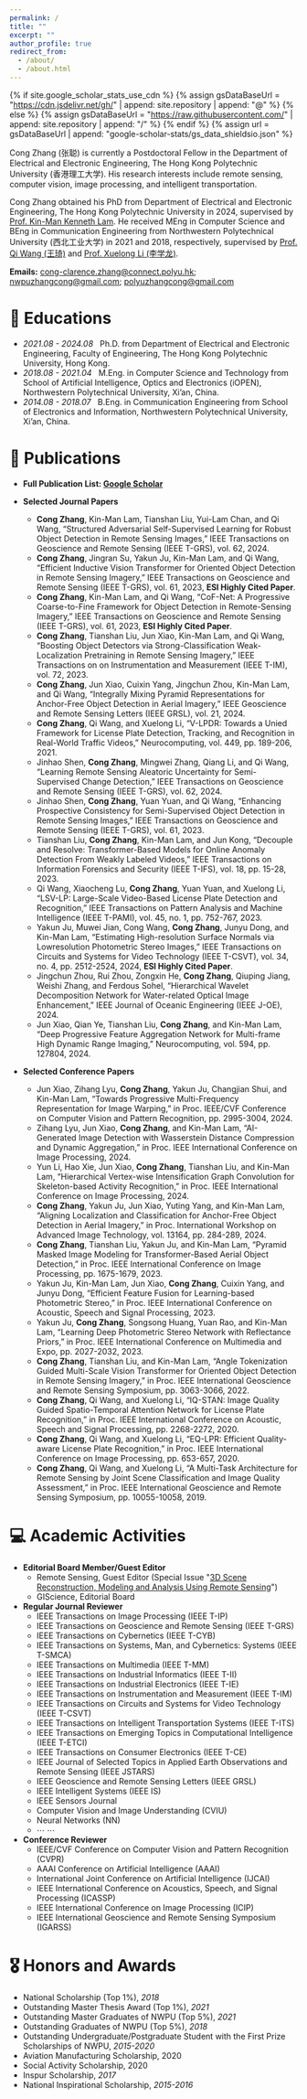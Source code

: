 ```yaml
---
permalink: /
title: ""
excerpt: ""
author_profile: true
redirect_from: 
  - /about/
  - /about.html
---
```


{% if site.google_scholar_stats_use_cdn %}
{% assign gsDataBaseUrl = "https://cdn.jsdelivr.net/gh/" | append: site.repository | append: "@" %}
{% else %}
{% assign gsDataBaseUrl = "https://raw.githubusercontent.com/" | append: site.repository | append: "/" %}
{% endif %}
{% assign url = gsDataBaseUrl | append: "google-scholar-stats/gs_data_shieldsio.json" %}

<span class='anchor' id='AboutMe'></span>

Cong Zhang (张聪) is currently a Postdoctoral Fellow in the Department of Electrical and Electronic Engineering, The Hong Kong Polytechnic University (香港理工大学). His research interests include remote sensing, computer vision, image processing, and intelligent transportation.

Cong Zhang obtained his PhD from Department of Electrical and Electronic Engineering, The Hong Kong Polytechnic University in 2024, supervised by [Prof. Kin-Man Kenneth Lam](https://scholar.google.com.hk/citations?user=6yK7bewAAAAJ). He received MEng in Computer Science and BEng in Communication Engineering from Northwestern Polytechnical University (西北工业大学) in 2021 and 2018, respectively, supervised by [Prof. Qi Wang (王琦)](https://crabwq.github.io/) and [Prof. Xuelong Li (李学龙)](https://iopen.nwpu.edu.cn/info/1015/1172.htm).

**Emails:** cong-clarence.zhang@connect.polyu.hk; nwpuzhangcong@gmail.com; polyuzhangcong@gmail.com

<!--
<span class='anchor' id='News'></span>
# 🔥 News
- *2022.02*: &nbsp;🎉🎉 Lorem ipsum dolor sit amet, consectetur adipiscing elit. Vivamus ornare aliquet ipsum, ac tempus justo dapibus sit amet.
-->

<span class='anchor' id='Educations'></span>
# 📖 Educations
- *2021.08 - 2024.08* &nbsp; Ph.D. from Department of Electrical and Electronic Engineering, Faculty of Engineering, The Hong Kong Polytechnic University, Hong Kong. 
- *2018.08 - 2021.04* &nbsp; M.Eng. in Computer Science and Technology from School of Artificial Intelligence, Optics and Electronics (iOPEN), Northwestern Polytechnical University, Xi’an, China.
- *2014.08 - 2018.07* &nbsp; B.Eng. in Communication Engineering from School of Electronics and Information, Northwestern Polytechnical University, Xi’an, China.

<span class='anchor' id='Publications'></span>
# 📝 Publications 
- **Full Publication List: [Google Scholar](https://scholar.google.com.hk/citations?user=hHUH1VAAAAAJ)**
- **Selected Journal Papers**
  + **Cong Zhang**, Kin-Man Lam, Tianshan Liu, Yui-Lam Chan, and Qi Wang, “Structured Adversarial Self-Supervised Learning for Robust Object Detection in Remote Sensing Images,” IEEE Transactions on Geoscience and Remote Sensing (IEEE T-GRS), vol. 62, 2024.
  + **Cong Zhang**, Jingran Su, Yakun Ju, Kin-Man Lam, and Qi Wang, “Efficient Inductive Vision Transformer for Oriented Object Detection in Remote Sensing Imagery,” IEEE Transactions on Geoscience and Remote Sensing (IEEE T-GRS), vol. 61, 2023, **ESI Highly Cited Paper**.
  + **Cong Zhang**, Kin-Man Lam, and Qi Wang, “CoF-Net: A Progressive Coarse-to-Fine Framework for Object Detection in Remote-Sensing Imagery,” IEEE Transactions on Geoscience and Remote Sensing (IEEE T-GRS), vol. 61, 2023, **ESI Highly Cited Paper**.
  + **Cong Zhang**, Tianshan Liu, Jun Xiao, Kin-Man Lam, and Qi Wang, “Boosting Object Detectors via Strong-Classification Weak-Localization Pretraining in Remote Sensing Imagery,” IEEE Transactions on on Instrumentation and Measurement (IEEE T-IM), vol. 72, 2023.
  + **Cong Zhang**, Jun Xiao, Cuixin Yang, Jingchun Zhou, Kin-Man Lam, and Qi Wang, “Integrally Mixing Pyramid Representations for Anchor-Free Object Detection in Aerial Imagery,” IEEE Geoscience and Remote Sensing Letters (IEEE GRSL), vol. 21, 2024.
  + **Cong Zhang**, Qi Wang, and Xuelong Li, “V-LPDR: Towards a Unied Framework for License Plate Detection, Tracking, and Recognition in Real-World Traffic Videos,” Neurocomputing, vol. 449, pp. 189-206, 2021.
  + Jinhao Shen, **Cong Zhang**, Mingwei Zhang, Qiang Li, and Qi Wang, “Learning Remote Sensing Aleatoric Uncertainty for Semi-Supervised Change Detection,” IEEE Transactions on Geoscience and Remote Sensing (IEEE T-GRS), vol. 62, 2024.
  + Jinhao Shen, **Cong Zhang**, Yuan Yuan, and Qi Wang, “Enhancing Prospective Consistency for Semi-Supervised Object Detection in Remote Sensing Images,” IEEE Transactions on Geoscience and Remote Sensing (IEEE T-GRS), vol. 61, 2023.
  + Tianshan Liu, **Cong Zhang**, Kin-Man Lam, and Jun Kong, “Decouple and Resolve: Transformer-Based Models for Online Anomaly Detection From Weakly Labeled Videos,” IEEE Transactions on Information Forensics and Security (IEEE T-IFS), vol. 18, pp. 15-28, 2023.
  + Qi Wang, Xiaocheng Lu, **Cong Zhang**, Yuan Yuan, and Xuelong Li, “LSV-LP: Large-Scale Video-Based License Plate Detection and Recognition,” IEEE Transactions on Pattern Analysis and Machine Intelligence (IEEE T-PAMI), vol. 45, no. 1, pp. 752-767, 2023.
  + Yakun Ju, Muwei Jian, Cong Wang, **Cong Zhang**, Junyu Dong, and Kin-Man Lam, “Estimating High-resolution Surface Normals via Lowresolution Photometric Stereo Images,” IEEE Transactions on Circuits and Systems for Video Technology (IEEE T-CSVT), vol. 34, no. 4, pp. 2512-2524, 2024, **ESI Highly Cited Paper**.
  + Jingchun Zhou, Rui Zhou, Zongxin He, **Cong Zhang**, Qiuping Jiang, Weishi Zhang, and Ferdous Sohel, “Hierarchical Wavelet Decomposition Network for Water-related Optical Image Enhancement,” IEEE Journal of Oceanic Engineering (IEEE J-OE), 2024.
  + Jun Xiao, Qian Ye, Tianshan Liu, **Cong Zhang**, and Kin-Man Lam, “Deep Progressive Feature Aggregation Network for Multi-frame High Dynamic Range Imaging,” Neurocomputing, vol. 594, pp. 127804, 2024.
    
- **Selected Conference Papers**
  + Jun Xiao, Zihang Lyu, **Cong Zhang**, Yakun Ju, Changjian Shui, and Kin-Man Lam, “Towards Progressive Multi-Frequency Representation for Image Warping,” in Proc. IEEE/CVF Conference on Computer Vision and Pattern Recognition, pp. 2995-3004, 2024.
  + Zihang Lyu, Jun Xiao, **Cong Zhang**, and Kin-Man Lam, “AI-Generated Image Detection with Wasserstein Distance Compression and Dynamic Aggregation,” in Proc. IEEE International Conference on Image Processing, 2024.
  + Yun Li, Hao Xie, Jun Xiao, **Cong Zhang**, Tianshan Liu, and Kin-Man Lam, “Hierarchical Vertex-wise Intensification Graph Convolution for Skeleton-based Activity Recognition,” in Proc. IEEE International Conference on Image Processing, 2024.
  + **Cong Zhang**, Yakun Ju, Jun Xiao, Yuting Yang, and Kin-Man Lam, “Aligning Localization and Classification for Anchor-Free Object Detection in Aerial Imagery,” in Proc. International Workshop on Advanced Image Technology, vol. 13164, pp. 284-289, 2024.
  + **Cong Zhang**, Tianshan Liu, Yakun Ju, and Kin-Man Lam, “Pyramid Masked Image Modeling for Transformer-Based Aerial Object Detection,” in Proc. IEEE International Conference on Image Processing, pp. 1675-1679, 2023.
  + Yakun Ju, Kin-Man Lam, Jun Xiao, **Cong Zhang**, Cuixin Yang, and Junyu Dong, “Efficient Feature Fusion for Learning-based Photometric Stereo,” in Proc. IEEE International Conference on Acoustic, Speech and Signal Processing, 2023.
  + Yakun Ju, **Cong Zhang**, Songsong Huang, Yuan Rao, and Kin-Man Lam, “Learning Deep Photometric Stereo Network with Reflectance Priors,” in Proc. IEEE International Conference on Multimedia and Expo, pp. 2027-2032, 2023.
  + **Cong Zhang**, Tianshan Liu, and Kin-Man Lam, “Angle Tokenization Guided Multi-Scale Vision Transformer for Oriented Object Detection in Remote Sensing Imagery,” in Proc. IEEE International Geoscience and Remote Sensing Symposium, pp. 3063-3066, 2022.
  + **Cong Zhang**, Qi Wang, and Xuelong Li, “IQ-STAN: Image Quality Guided Spatio-Temporal Attention Network for License Plate Recognition,” in Proc. IEEE International Conference on Acoustic, Speech and Signal Processing, pp. 2268-2272, 2020.
  + **Cong Zhang**, Qi Wang, and Xuelong Li, “EQ-LPR: Efficient Quality-aware License Plate Recognition,” in Proc. IEEE International Conference on Image Processing, pp. 653-657, 2020.
  + **Cong Zhang**, Qi Wang, and Xuelong Li, “A Multi-Task Architecture for Remote Sensing by Joint Scene Classification and Image Quality Assessment,” in Proc. IEEE International Geoscience and Remote Sensing Symposium, pp. 10055-10058, 2019.

<!--
<span class='anchor' id='InvitedTalks'></span>
# 💬 Invited Talks
- *2021.06*, Lorem ipsum dolor sit amet, consectetur adipiscing elit. Vivamus ornare aliquet ipsum, ac tempus justo dapibus sit amet. 
- *2021.03*, Lorem ipsum dolor sit amet, consectetur adipiscing elit. Vivamus ornare aliquet ipsum, ac tempus justo dapibus sit amet.  \| [\[video\]](https://github.com/)
-->

<span class='anchor' id='AcademicActivities'></span>
# 💻 Academic Activities
- **Editorial Board Member/Guest Editor**
  + Remote Sensing, Guest Editor (Special Issue "[3D Scene Reconstruction, Modeling and Analysis Using Remote Sensing](https://www.mdpi.com/journal/remotesensing/special_issues/407RO3SU16)")
  + GIScience, Editorial Board
- **Regular Journal Reviewer**
  + IEEE Transactions on Image Processing (IEEE T-IP)
  + IEEE Transactions on Geoscience and Remote Sensing (IEEE T-GRS)
  + IEEE Transactions on Cybernetics (IEEE T-CYB)
  + IEEE Transactions on Systems, Man, and Cybernetics: Systems (IEEE T-SMCA)
  + IEEE Transactions on Multimedia (IEEE T-MM)
  + IEEE Transactions on Industrial Informatics (IEEE T-II)
  + IEEE Transactions on Industrial Electronics (IEEE T-IE)
  + IEEE Transactions on  Instrumentation and Measurement (IEEE T-IM)
  + IEEE Transactions on Circuits and Systems for Video Technology (IEEE T-CSVT)
  + IEEE Transactions on Intelligent Transportation Systems (IEEE T-ITS)
  + IEEE Transactions on Emerging Topics in Computational Intelligence (IEEE T-ETCI)
  + IEEE Transactions on Consumer Electronics (IEEE T-CE)
  + IEEE Journal of Selected Topics in Applied Earth Observations and Remote Sensing (IEEE JSTARS)
  + IEEE Geoscience and Remote Sensing Letters (IEEE GRSL)
  + IEEE Intelligent Systems (IEEE IS)
  + IEEE Sensors Journal
  + Computer Vision and Image Understanding (CVIU)
  + Neural Networks (NN)
  + $\cdots$ $\cdots$
- **Conference Reviewer**
  + IEEE/CVF Conference on Computer Vision and Pattern Recognition (CVPR)
  + AAAI Conference on Artificial Intelligence (AAAI)
  + International Joint Conference on Artificial Intelligence (IJCAI)
  + IEEE International Conference on Acoustics, Speech, and Signal Processing (ICASSP)
  + IEEE International Conference on Image Processing (ICIP)
  + IEEE International Geoscience and Remote Sensing Symposium (IGARSS)

<span class='anchor' id='HonorsandAwards'></span>
# 🎖 Honors and Awards
- National Scholarship (Top 1%), *2018*
- Outstanding Master Thesis Award (Top 1%), *2021*
- Outstanding Master Graduates of NWPU (Top 5%), *2021*
- Outstanding Graduates of NWPU (Top 5%), *2018*
- Outstanding Undergraduate/Postgraduate Student with the First Prize Scholarships of NWPU, *2015-2020*
- Aviation Manufacturing Scholarship, 2020
- Social Activity Scholarship, 2020
- Inspur Scholarship, *2017*
- National Inspirational Scholarship, *2015-2016*

<div style="height:200px; width:200px; margin-right:auto; margin-left:auto;">
<script type="text/javascript" id="clstr_globe" src="//clustrmaps.com/globe.js?d=LZTAZ7ZqUrt1WFc6wiobayOzKsA7VvvWdZoO95pIB_Q"></script>
</div>

<!--
<script type="text/javascript" src="//rf.revolvermaps.com/0/0/8.jsi=51iwi0d0kpn&amp;m=7&amp;c=ff0000&amp;cr1=ffffff&amp;f=comic_sans_ms&amp;l=0" async="async"></script>
-->
